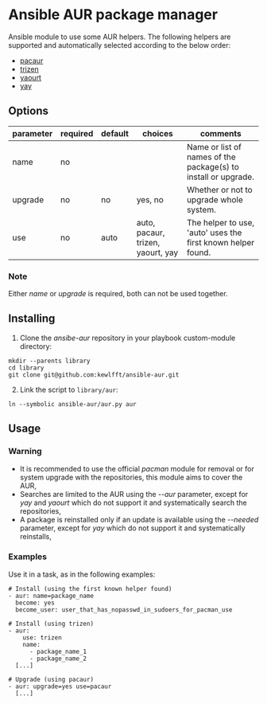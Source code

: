 # Ansible AUR package manager
Ansible module to use some AUR helpers. The following helpers are supported and automatically selected according to the below order:
- [pacaur](https://github.com/rmarquis/pacaur)
- [trizen](https://github.com/trizen/trizen)
- [yaourt](https://github.com/archlinuxfr/yaourt)
- [yay](https://github.com/Jguer/yay)

## Options
|parameter|required |default |choices                           |comments|
|---      |---      |---     |---                               |---|
|name     |no       |        |                                  |Name or list of names of the package(s) to install or upgrade.|
|upgrade  |no       |no      |yes, no                           |Whether or not to upgrade whole system.|
|use      |no       |auto    |auto, pacaur, trizen, yaourt, yay |The helper to use, 'auto' uses the first known helper found.|

### Note
Either *name* or *upgrade* is required, both can not be used together.

## Installing
1. Clone the *ansibe-aur* repository in your playbook custom-module directory:
```
mkdir --parents library
cd library
git clone git@github.com:kewlfft/ansible-aur.git
```

2. Link the script to `library/aur`:
```
ln --symbolic ansible-aur/aur.py aur
```

## Usage
### Warning
* It is recommended to use the official *pacman* module for removal or for system upgrade with the repositories, this module aims to cover the AUR,
* Searches are limited to the AUR using the *--aur* parameter, except for *yay* and *yaourt* which do not support it and systematically search the repositories,
* A package is reinstalled only if an update is available using the *--needed* parameter, except for *yay* which do not support it and systematically reinstalls,

### Examples
Use it in a task, as in the following examples:
```
# Install (using the first known helper found)
- aur: name=package_name
  become: yes
  become_user: user_that_has_nopasswd_in_sudoers_for_pacman_use

# Install (using trizen)
- aur:
    use: trizen
    name:
      - package_name_1
      - package_name_2 
  [...]

# Upgrade (using pacaur)
- aur: upgrade=yes use=pacaur
  [...]
```
